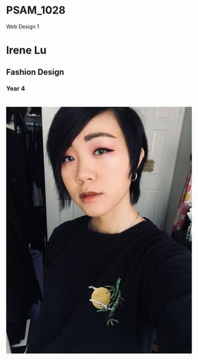 # PSAM_1028
Web Design 1
# Irene Lu
## Fashion Design
### Year 4
# <img src="27266021_10213955868042853_1731601333_o.jpg" alt="Irene">

